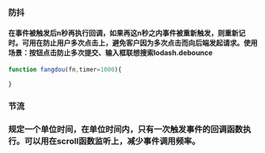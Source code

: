 ### 防抖
#### 在事件被触发后n秒再执行回调，如果再这n秒之内事件被重新触发，则重新记时。可用在防止用户多次点击上，避免客户因为多次点击而向后端发起请求。使用场景：按钮点击防止多次提交、输入框联想搜索lodash.debounce
```js
function fangdou(fn,timer=1000){
    
}
```
### 节流
### 规定一个单位时间，在单位时间内，只有一次触发事件的回调函数执行。可以用在scroll函数监听上，减少事件调用频率。